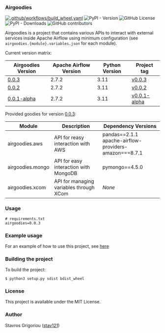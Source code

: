 ### Airgoodies

[![.github/workflows/build_wheel.yaml](https://github.com/stav121/apache-airflow-goodies/actions/workflows/build_wheel.yaml/badge.svg?branch=main)](https://github.com/stav121/apache-airflow-goodies/actions/workflows/build_wheel.yaml)
![PyPI - Version](https://img.shields.io/pypi/v/airgoodies)
![GitHub License](https://img.shields.io/github/license/stav121/apache-airflow-goodies)
![PyPI - Downloads](https://img.shields.io/pypi/dm/goodies)
![GitHub contributors](https://img.shields.io/github/contributors/stav121/apache-airflow-goodies)

Airgoodies is a project that contains various APIs to interact with external services inside Apache Airflow using
minimum configuration (see `airgoodies.{module}.variables.json` for each module).

Current version matrix:

| Airgoodies Version                                                                         | Apache Airflow Version | Python Version | Project tag                                                                                 |
|--------------------------------------------------------------------------------------------|------------------------|----------------|---------------------------------------------------------------------------------------------|
| [0.0.3](https://github.com/stav121/apache-airflow-goodies/releases/tag/v0.0.3)             | 2.7.2                  | 3.11           | [v0.0.3](https://github.com/stav121/apache-airflow-goodies/releases/tag/v0.0.3)             |
| [0.0.2](https://github.com/stav121/apache-airflow-goodies/releases/tag/v0.0.2)             | 2.7.2                  | 3.11           | [v0.0.2](https://github.com/stav121/apache-airflow-goodies/releases/tag/v0.0.2)             |
| [0.0.1-alpha](https://github.com/stav121/apache-airflow-goodies/releases/tag/v0.0.1-alpha) | 2.7.2                  | 3.11           | [v0.0.1-alpha](https://github.com/stav121/apache-airflow-goodies/releases/tag/v0.0.1-alpha) |

Provided goodies for version [0.0.3](https://github.com/stav121/apache-airflow-goodies/releases/tag/v0.0.3):

| Module           | Description                             | Dependency Versions                                      |
|------------------|-----------------------------------------|----------------------------------------------------------|
| airgoodies.aws   | API for reasy interaction with AWS      | pandas==2.1.1<br>apache-airflow-providers-amazon===8.7.1 |
| airgoodies.mongo | API for easy interaction with MongoDB   | pymongo==4.5.0                                           |
| airgoodies.xcom  | API for managing variables through XCom | *None*                                                   |

### Usage

```
# requirements.txt
airgoodies=0.0.3
```

### Example usage

For an example of how to use this project, see [here](https://github.com/stav121/apache-airflow-goodies-examples)

### Building the project

To build the project:

```shell
$ python3 setup.py sdist bdist_wheel
```

### License

This project is available under the MIT License.

### Author

Stavros Grigoriou ([stav121](https://github.com/stav121))
